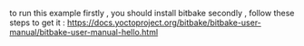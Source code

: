 to run this example firstly , you should install bitbake 
                    secondly , follow these steps to get it : https://docs.yoctoproject.org/bitbake/bitbake-user-manual/bitbake-user-manual-hello.html
